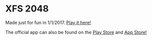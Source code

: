 # XFS 2048

Made just for fun in 1/1/2017. [Play it here!](https://prophets.xinfushe.cn/static/2048/index.html)

The official app can also be found on the [Play Store](https://play.google.com/store/apps/details?id=com.gabrielecirulli.app2048) and [App Store!](https://itunes.apple.com/us/app/2048-by-gabriele-cirulli/id868076805)
